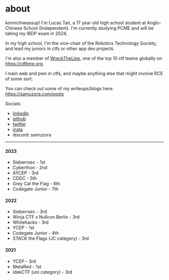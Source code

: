 # about

konnichiwassup! I'm Lucas Tan, a 17 year old high school student at Anglo-Chinese School (Independent). I'm currently studying PCME and will be taking my IBDP exam in 2024.

In my high school, I'm the vice-chair of the Robotics Technology Society, and lead my juniors in ctfs or other app dev projects.

I'm also a member of [WreckTheLine](https://ctftime.org/team/57908), one of the top 10 ctf teams globally on <https://ctftime.org>.

I main web and pwn in ctfs, and maybe anything else that might involve RCE of some sort.

You can check out some of my writeups/blogs here: <https://samuzora.com/posts>

Socials:

- [linkedin](https://www.linkedin.com/in/lucas-tan-yi-jie-591290188/)
- [github](https://github.com/samuzora)
- [twitter](https://twitter.com/_samuzora)
- [insta](https://www.instagram.com/samu_zora/)
- discord: samuzora

---

#### 2023

- Sieberrsec - 1st
- Cyberthon - 2nd
- AYCEP - 3rd
- CDDC - 5th
- Grey Cat the Flag - 6th
- Codegate Junior - 7th

#### 2022

- Sieberrsec - 3rd
- Winja CTF x Nullcon Berlin - 3rd
- Whitehacks - 3rd
- YCEP - 1st
- Codegate Junior - 4th
- STACK the Flags (JC category) - 3rd

#### 2021

- YCEP - 3rd
- MetaRed - 1st
- idekCTF (uni category) - 3rd
